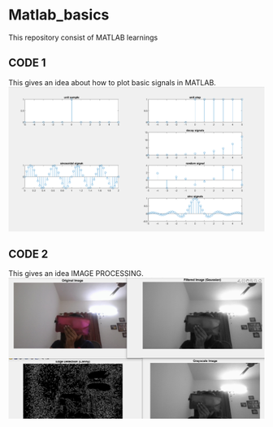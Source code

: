 # Matlab_basics
This repository consist of MATLAB learnings

**CODE 1**
----------------------------------
This gives an idea about how to plot basic signals in MATLAB. 
<img src= image/uploadgitm1.png>


**CODE 2**
----------------------------------
This gives an idea IMAGE PROCESSING. 
<img src= image/gitm2.png>
